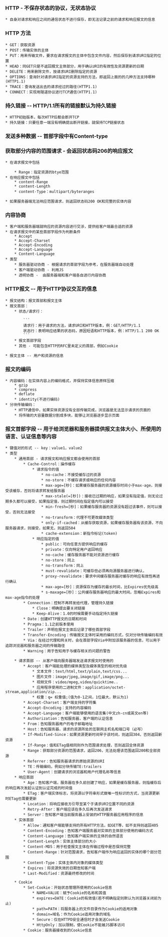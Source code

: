 ### HTTP - 不保存状态的协议，无状态协议
	* 自身对请求和响应之间的通信状态不进行保存，即无法记录之前的请求和响应报文的信息

### HTTP 方法
	* GET：获取资源
	* POST：传输实体的主体
	* PUT：用来传输文件，要求在请求报文的主体中包含文件内容，然后保存到请求URI指定的位置
	* HEAD：同GET只是不返回报文主体部分，用于确认URI的有效性及资源更新的日期
	* DELETE：用来删除文件，按请求URI删除指定的资源
	* OPTIONS：查询针对请求URI指定的资源支持的方法，即返回上面的的几种方法支持哪种(HTTP1.1)
	* TRACE：查询发送出去的请求经过的路径(HTTP1.1)
	* CONNECT：实现用隧道协议进行TCP通信(HTTP1.1)

### 持久链接 -- HTTP/1.1所有的链接默认为持久链接
	* HTTP初始版本，每次HTTP后都会断开TCP
	* 持久链接：只要任意一端没有明确提出断开链接，就保持TCP链接状态

### 发送多种数据 -- 首部字段中有Content-type

### 获取部分内容的范围请求 - 会返回状态码206的响应报文
	* 在请求报文中包括

		* Range：指定资源的btye范围
	* 在响应报文中包括
		* content-Range
		* content-Length
		* content-Type：multipart/byteranges

	* 如果服务器端无法响应范围请求，则返回状态码200 OK和完整的实体内容

### 内容协商
	* 客户端和服务器端就响应的资源内容进行交涉，提供给客户端最合适的资源
	* 在请求报文中的某些首部字段作为判断条件
		* Accept
		* Accept-Charset
		* Accept-Encoding
		* Accept-Language
		* Content-Language
	* 类型
		* 服务器驱动协商 - 根据请求的首部字段为参考，在服务器端自动处理
		* 客户端驱动协商 - 利用JS
		* 透明协商 -  由服务器端和客户端各自进行内容协商



### HTTP报文 -- 用于HTTP协议交互的信息
	* 报文结构：报文首部和报文主体
	* 报文首部：
		* 状态/请求行：
			
			```
			请求行：用于请求的方法，请求URI和HTTP版本，例：GET/HTTP/1.1
			状态行：表明响应结果的状态码，原因短语和HTTP版本，例：HTTP/1.1 200 OK
			```
		* 报文首部字段
		* 其他 - 可能包含HTTP的RFC里未定义的首部，例如Cookie

	* 报文主体 -- 用户和资源的信息


### 报文的编码
	* 内容编码：在实体内容上的编码格式，并保持实体信息原样压缩
		* gzip
		* compress
		* deflate
		* identity(不进行编码)
	* 分块传输编码：
		* HTTP通信中，如果实体资源没有全部传输完成，浏览器是无法显示请求的页面的
		* 将传输的大容量数据分割成多块，能够让浏览器逐步显示页面


### 报文首部字段 -- 用于给浏览器和服务器提供报文主体大小、所使用的语言、认证信息等内容
	* 键值对的形式 -- key：value1，value2
	* 类型
		* 通用首部 - 请求报文和响应报文都会使用的首部
			* Cache-Control：操作缓存
				* 请求指令的值
					* no-cache：不接受缓存过的资源
					* no-store：不缓存请求或响应的任何内容
					* max-age=[秒]：如果缓存服务器的资源缓存时间小于max-age，则接受该缓存，否则将请求转发给服务器
					* max-stale(=[秒])：接收已过期的响应，如果没有指定值，则无论过期多久都可以接受，如果指定值，则过期时间在指定值内可以接受
					* min-fresh=[秒]：如果缓存服务器的资源没有超过该事件，则可以接受，否则无法接受
					* no-transform：代理不可更改媒体类型
					* only-if-cached：从缓存获取资源，如果缓存服务器有该资源，不向服务器请求，则接受，如果无，则返回504
					* cache-extension：新指令标记(token)
				* 响应指定的值
					* public：可向任意方提供响应的缓存
					* private：仅向特定用户返回响应
					* no-cache：缓存服务器不能对资源进行缓存
					* no-store：同上
					* no-transform：同上
					* must-revalidate：可缓存但必须再向源服务器进行确认，
					* proxy-revalidate：要求中间缓存服务器对缓存的响应有效性再进行确认
					* max-age=[秒]：资源保存为缓存的最长时间，比Expires优先级高
					* s-maxage=[秒]：公共缓存服务器响应的最大时间，忽略Expires和max-age指令的处理
			* Connection：控制不再转发给代理，管理持久链接
			 	* Close：明确提出要关闭链接
			 	* Keep-Alive：1.0的时候需要手动指定持久链接
			* Date：创建HTTP报文的日期和时间
			* Pragma：1.1之前版本使用
			* Trailer：声明在报文主体后记录了哪些首部字段
			* Transfer-Encoding：传输报文主体时采用的编码方式，仅对分块传输编码有效
			* Via：在经过代理和网关时，会在首部字段Via中附加该服务器的信息，可以用于追踪浏览器和服务器之间的传输路径
			* Warning：用于告知用于与缓存相关的问题的警告

		* 请求首部 -- 从客户端向服务器端发送请求报文时使用的
			* Accept：客户端能处理的媒体类型及媒体类型的相对优先级
				* 文本文件：text/html,text/plain,text/css...
				* 图片文件：image/jpeg,image/gif,image/png...
				* 视频文件：video/mpeg,video/quicktime..
				* 应用程序使用的二进制文件：application/octet-stream,application/zip...
				* 权重：q= 权重值;(值为0-1之间，1位最大，默认为1)
			* Accept-Charset：客户端支持的字符集
			* Accept-Encoding：支持的内容编码
			* Accept-Language：客户端能够使用的语言集(中文zh-cn或英文en等)
			* Authorization：告知服务器，客户端的认证信息
			* From：告知服务器用户的电子邮箱地址
			* Host：告知服务器，请求的资源所处的互联网主机名和端口号（必写）
			* If-Modified-Since：如果资源更新时间早于该时间，则返回304，否则返回新资源
			* If-Range：值和ETag值相同则作为范围请求处理，否则返回全体资源
			* Range：获取部分资源的范围请求，返回206，无法处理该范围返回200和全部资源
			* Referrer：告知服务器请求的原始资源的URI
			* TE：传输编码，例如分块传输TE:trailers
			* User-Agent：创建请求的浏览器和用户代理名称等信息
		* 响应首部
			* Age：告知客户端，服务器在多久前创建了响应，如果是缓存服务器，则指缓存后的响应再次发起认证到认证完成的时间值
			* ETag：客户端实体标志，将资源以字符串形式做唯一性标识的方式，当资源更新时ETag也需要更新
			* Location：将响应接收方引导至某个于请求URI位置不同的资源
			* Retry-After：客户端应该在多久后再次发送请求
			* Server：告知客户端当前服务器上安装的HTTP服务器应用程序的信息
		* 实体首部
			* Allow：通知客户端能够支持的所有HTTP方法，如GET等，如不支持则返回405
			* Content-Encoding：告知客户端服务器对实体的主体部分使用的编码方式
			* Content-Language：告知客户端实体的主体的自然语言
			* Content-Length：实体主体部分的大小
			* Content-MD5：用于检查报文主体在传输过程中是否保持完整
			* Content-Range：针对范围请求，告知客户端作为响应返回的实体的哪个部分范围
			* Content-Type：实体主体内对象的媒体类型
			* Expires：将资源失效的日期告知客户端
			* Last-Modified：资源最终修改的时间

		* Cookie
			* Set-Cookie：开始状态管理所使用的Cookie信息
				* NAME=VALUE：赋予Cookie的名称和其值
				* expires=DATE：Cookie的有效值(若不明确指定则默认为浏览器关闭前为止)
				* path=PATH：将服务器上的文件目录作为Cookie的适用对象
				* domain=域名：作为Cookie适用对象的域名
				* Secure：仅在HTTPD安全通信时才会发送Cookie
				* HttpOnly：加以限制，使Cookie不能被JS脚本访问
			* Cookie：服务器接收到的Cookie信息
